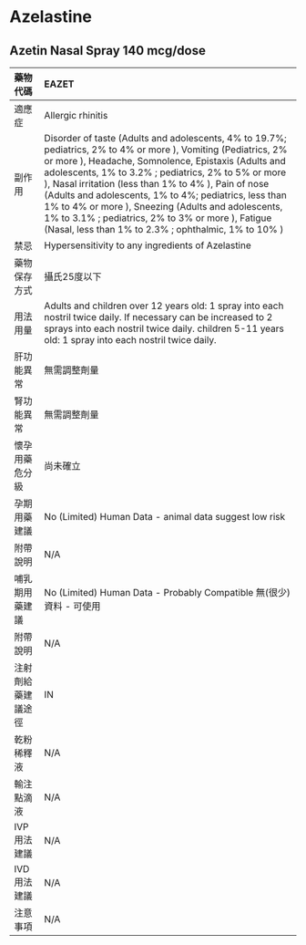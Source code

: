 # Azelastine

## Azetin Nasal Spray 140 mcg/dose

| 藥物代碼 | EAZET |
| :--- | :--- |
| 適應症 | Allergic rhinitis |
| 副作用 | Disorder of taste \(Adults and adolescents, 4% to 19.7%; pediatrics, 2% to 4% or more \), Vomiting \(Pediatrics, 2% or more \), Headache, Somnolence, Epistaxis \(Adults and adolescents, 1% to 3.2% ; pediatrics, 2% to 5% or more \), Nasal irritation \(less than 1% to 4% \), Pain of nose \(Adults and adolescents, 1% to 4%; pediatrics, less than 1% to 4% or more \), Sneezing \(Adults and adolescents, 1% to 3.1% ; pediatrics, 2% to 3% or more \), Fatigue \(Nasal, less than 1% to 2.3% ; ophthalmic, 1% to 10% \) |
| 禁忌 | Hypersensitivity to any ingredients of Azelastine |
| 藥物保存方式 | 攝氏25度以下 |
| 用法用量 | Adults and children over 12 years old: 1 spray into each nostril twice daily. If necessary can be increased to 2 sprays into each nostril twice daily. children 5-11 years old: 1 spray into each nostril twice daily. |
| 肝功能異常 | 無需調整劑量 |
| 腎功能異常 | 無需調整劑量 |
| 懷孕用藥危分級 | 尚未確立 |
| 孕期用藥建議 | No \(Limited\) Human Data - animal data suggest low risk |
| 附帶說明 | N/A |
| 哺乳期用藥建議 | No \(Limited\) Human Data - Probably Compatible 無\(很少\)資料 - 可使用 |
| 附帶說明 | N/A |
| 注射劑給藥建議途徑 | IN |
| 乾粉稀釋液 | N/A |
| 輸注點滴液 | N/A |
| IVP 用法建議 | N/A |
| IVD 用法建議 | N/A |
| 注意事項 | N/A |

